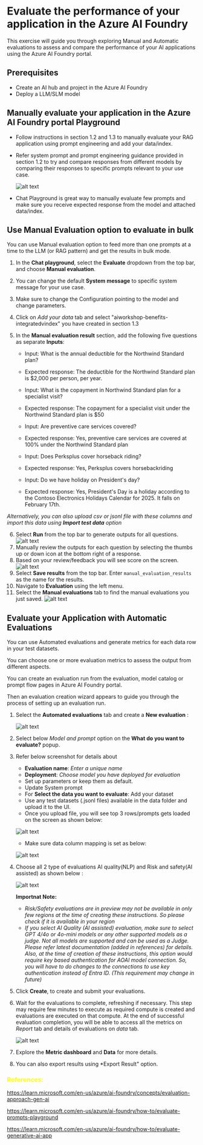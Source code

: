 # Evaluate the performance of your application in the Azure AI Foundry

This exercise will guide you through exploring Manual and Automatic evaluations to assess and compare the performance of your AI applications using the Azure AI Foundry portal. 

## Prerequisites
- Create an AI hub and project in the Azure AI Foundry
- Deploy a LLM/SLM model

## Manually evaluate your application in the Azure AI Foundry portal Playground

- Follow instructions in section 1.2 and 1.3 to manually evaluate your RAG application using prompt engineering and add your data/index. 

- Refer system prompt and prompt engineering guidance provided in section 1.2 to try and compare responses from  different models by comparing their responses to specific prompts relevant to your use case. 


    ![alt text](../images/12_image-2.png)

- Chat Playground is great way to manually evaluate few prompts and make sure you receive expected response from the model and attached data/index.

## Use Manual Evaluation option to evaluate in bulk

You can use Manual evaluation option to feed more than one prompts at a time to the LLM (or RAG pattern) and get the results in bulk mode. 

1. In the **Chat playground**, select the **Evaluate** dropdown from the top bar, and choose **Manual evaluation**.
2. You can change the default **System message** to specific system message for your use case.
3. Make sure to change the Configuration pointing to the model and change parameters. 
4. Click on *Add your data* tab and select "aiworkshop-benefits-integratedvindex" you have created in section 1.3 
5. In the **Manual evaluation result** section, add the following five questions as separate **Inputs**:

   - Input: What is the annual deductible for the Northwind Standard plan?
   - Expected response: The deductible for the Northwind Standard plan is $2,000 per person, per year.

   - Input: What is the copayment in Northwind Standard plan for a specialist visit?
   - Expected response: The copayment for a specialist visit under the Northwind Standard plan is $50

   - Input: Are preventive care services covered?
   - Expected response: Yes, preventive care services are covered at 100% under the Northwind Standard plan

   - Input: Does Perksplus cover horseback riding?
   - Expected response: Yes, Perksplus covers horsebackriding

   - Input: Do we have holiday on President's day?
   - Expected response: Yes, President's Day is a holiday according to the Contoso Electronics Holidays Calendar for 2025. It falls on February 17th.

*Alternatively, you can also upload csv or jsonl file with these columns and import this data using **Import test data** option*  
   
6. Select **Run** from the top bar to generate outputs for all questions.
![alt text](../images/14_image.png)
7. Manually review the outputs for each question by selecting the thumbs up or down icon at the bottom right of a response. 
8. Based on your review/feedback you will see score on the screen. 
![alt text](../images/14_image-1.png)
8. Select **Save results** from the top bar. Enter `manual_evaluation_results` as the name for the results.
7. Navigate to **Evaluation** using the left menu.
8. Select the **Manual evaluations** tab to find the manual evaluations you just saved.
![alt text](../images/14_image-2.png)

## Evaluate your Application with Automatic Evaluations

You can use Automated evaluations and generate metrics for each data row in your test datasets.

You can choose one or more evaluation metrics to assess the output from different aspects. 

You can create an evaluation run from the evaluation, model catalog or prompt flow pages in Azure AI Foundry portal. 

Then an evaluation creation wizard appears to guide you through the process of setting up an evaluation run.



1. Select the **Automated evaluations** tab and create a **New evaluation** :

   ![alt text](../images/14_image-3.png)

2. Select below *Model and prompt* option on the **What do you want to evaluate?** popup. 
3. Refer below screenshot for details about
   - **Evaluation name**: *Enter a unique name*
   - **Deployment**: *Choose model you have deployed for evaluation*
   - Set up parameters or keep them as default. 
   - Update System prompt 
   - For **Select the data you want to evaluate**: Add your dataset
   - Use any test datasets (.jsonl files) available in the data folder and upload it to the UI.
   - Once you upload file, you will see top 3 rows/prompts gets loaded on the screen as shown below: 
   
   ![alt text](../images/14_image-4.png)

   - Make sure data column mapping is set as below:

   ![alt text](../images/14_image-6.png)

4. Choose all 2 type of evaluations AI quality(NLP) and Risk and safety(AI assisted) as shown below : 

   ![alt text](../images/14_image-5.png)      

   **Importnat Note:**
   - *Risk/Safety evaluations are in preview may not be available in only few regions at the time of creating these instructions. So please check if it is available in your region* 
   - *If you select AI Quality (AI assisted) evaluation, make sure to select GPT 4/4o or 4o-mini models or any other supported models as a judge. Not all models are supported and can be used as a Judge. Please refer latest documentation (added in references) for details.
   Also, at the time of creation of these instructions, this option would require key based authentication for AOAI model connection. So, you will have to do changes to the connections to use key authentication instead of Entra ID. (This requirement may change in future)*

5. Click **Create**, to create and submit your evaluations.

8. Wait for the evaluations to complete, refreshing if necessary. This step may require few minutes to execute as required compute is created and evaluations are executed on that compute. At the end of successful evaluation completion, you will be able to access all the metrics on *Report* tab and details of evaluations on *data* tab. 

   ![alt text](../images/14_image-7.png)
   
9. Explore the **Metric dashboard** and **Data** for more details.

10. You can also export results using *Export Result" option. 


### <span style="color:Yellow"> References: 

https://learn.microsoft.com/en-us/azure/ai-foundry/concepts/evaluation-approach-gen-ai

https://learn.microsoft.com/en-us/azure/ai-foundry/how-to/evaluate-prompts-playground

https://learn.microsoft.com/en-us/azure/ai-foundry/how-to/evaluate-generative-ai-app

</span>
